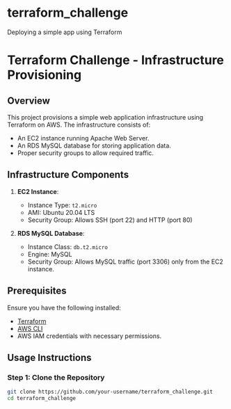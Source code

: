 # terraform_challenge
Deploying a simple app using Terraform
# Terraform Challenge - Infrastructure Provisioning

## Overview
This project provisions a simple web application infrastructure using Terraform on AWS. The infrastructure consists of:
- An EC2 instance running Apache Web Server.
- An RDS MySQL database for storing application data.
- Proper security groups to allow required traffic.

## Infrastructure Components
1. **EC2 Instance**:
   - Instance Type: `t2.micro`
   - AMI: Ubuntu 20.04 LTS
   - Security Group: Allows SSH (port 22) and HTTP (port 80)

2. **RDS MySQL Database**:
   - Instance Class: `db.t2.micro`
   - Engine: MySQL
   - Security Group: Allows MySQL traffic (port 3306) only from the EC2 instance.

## Prerequisites
Ensure you have the following installed:
- [Terraform](https://www.terraform.io/downloads)
- [AWS CLI](https://aws.amazon.com/cli/)
- AWS IAM credentials with necessary permissions.

## Usage Instructions

### Step 1: Clone the Repository
```sh
git clone https://github.com/your-username/terraform_challenge.git
cd terraform_challenge
